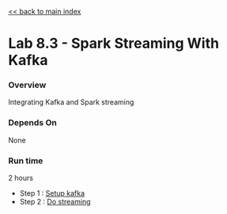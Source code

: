 <link rel='stylesheet' href='../../assets/css/main.css'/>

[<< back to main index](../../README.md) 

Lab 8.3 - Spark Streaming With Kafka
====================================

### Overview
Integrating Kafka and Spark streaming

### Depends On 
None

### Run time
2 hours


* Step 1 : [Setup kafka](1-kafka-setup.md)
* Step 2 : [Do streaming](2-streaming.md)
